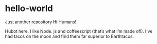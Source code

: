 # hello-world
Just another repository
Hi Humans!

Hubot here, I like Node. js and coffeescript (that’s what I’m made of!).
I’ve had tacos on the moon and find them far superior to Earthtacos.
